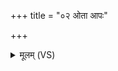 +++
title = "०२ ओता आपः"

+++
<details><summary>मूलम् (VS)</summary>

ओता॒ आपः॑ कर्म॒ण्या॑ मु॒ञ्चन्त्वि॒तः प्रणी॑तये। स॒द्यः कृ॑ण्व॒न्त्वेत॑वे ॥
</details>